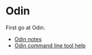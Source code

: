 # Odin

First go at Odin.

* [Odin notes](doc\notes.md)
* [Odin command line tool help](doc\odin_command_line_tool.md)
